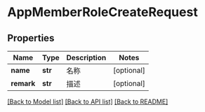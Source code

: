 # AppMemberRoleCreateRequest

## Properties
Name | Type | Description | Notes
------------ | ------------- | ------------- | -------------
**name** | **str** | 名称 | [optional] 
**remark** | **str** | 描述 | [optional] 

[[Back to Model list]](../README.md#documentation-for-models) [[Back to API list]](../README.md#documentation-for-api-endpoints) [[Back to README]](../README.md)


